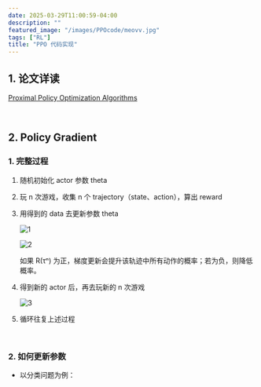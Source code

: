 ```yaml
---
date: 2025-03-29T11:00:59-04:00
description: ""
featured_image: "/images/PPOcode/meovv.jpg"
tags: ["RL"]
title: "PPO 代码实现"
---
```


## 1. 论文详读

[Proximal Policy Optimization Algorithms](https://arxiv.org/abs/1707.06347)

&nbsp;

## 2. Policy Gradient

### 1. 完整过程

1. 随机初始化 actor 参数 theta

2. 玩 n 次游戏，收集 n 个 trajectory（state、action），算出 reward

3. 用得到的 data 去更新参数 theta

   ![1](/images/PPOcode/1.png)

   ![2](/images/PPOcode/2.png)

   如果 R(τⁿ) 为正，梯度更新会提升该轨迹中所有动作的概率；若为负，则降低概率。

   <!--more-->

4. 得到新的 actor 后，再去玩新的 n 次游戏

   ![3](/images/PPOcode/3.png)

5. 循环往复上述过程

&nbsp;

### 2. 如何更新参数

+ 以分类问题为例：

  



